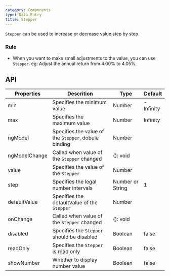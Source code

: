 ```yaml
---
category: Components
type: Data Entry
title: Stepper
---
```


`Stepper` can be used to increase or decrease value step by step.

### Rule
- When you want to make small adjustments to the value, you can use `Stepper`. eg: Adjust the annual return from 4.00% to 4.05%.

## API

Properties | Descrition | Type | Default
-----------|------------|------|--------
| min     | Specifies the minimum value   | Number | -Infinity        |
| max     | Specifies the maximum value       | Number      | Infinity           |
| ngModel     | Specifies the value of the `Stepper`, dobule binding       | Number      | <span> </span> |
| ngModelChange     | Called when value of the `Stepper` changed      | (): void      |   <span> </span>     |
| value     | Specifies the value of the `Stepper`       | Number      | <span> </span> |
| step     | Specifies the legal number intervals  | Number or String      |  1      |
| defaultValue     | Specifies the defaultValue of the `Stepper`       | Number      |    <span> </span>   |
| onChange     | Called when value of the `Stepper` changed      | (): void      |   <span> </span>     |
| disabled     | Specifies the `Stepper` should be disabled      | Boolean      |      false      |
| readOnly     | Specifies the `Stepper` is read only       | Boolean      |      false      |
| showNumber   | Whether to display number value  | Boolean      |      false      |

